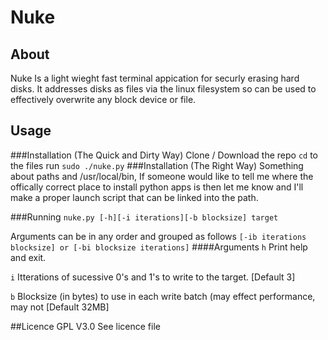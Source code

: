 # Nuke
## About
Nuke Is a light wieght fast terminal appication for securly erasing hard disks. It addresses disks as files via the linux filesystem so can be used to effectively overwrite any block device or file.
## Usage
###Installation (The Quick and Dirty Way)
Clone / Download the repo
`cd` to the files
run `sudo ./nuke.py` 
###Installation (The Right Way)
Something about paths and /usr/local/bin, If someone would like to tell me where the offically correct place to install python apps is then let me know and I'll make a proper launch script that can be linked into the path.

###Running
```nuke.py [-h][-i iterations][-b blocksize] target```

Arguments can be in any order and grouped as follows `[-ib iterations blocksize] or [-bi blocksize iterations]`
####Arguments
`h` Print help and exit.

`i` Itterations of sucessive 0's and 1's to write to the target. \[Default 3\]

`b` Blocksize (in bytes) to use in each write batch (may effect performance, may not \[Default 32MB\]

##Licence
GPL V3.0 See licence file
